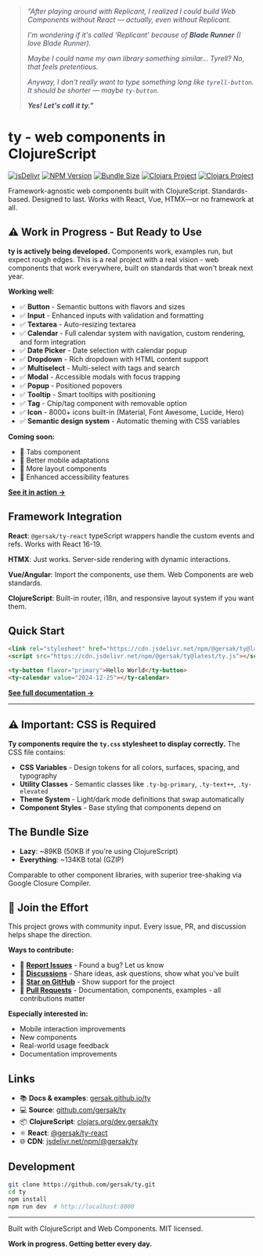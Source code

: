 <blockquote style="color: #414863">
<p><em>"After playing around with Replicant, I realized I could build Web Components without React — actually, even without Replicant.</em></p>

<p><em>I'm wondering if it's called 'Replicant' because of <strong>Blade Runner</strong> (I love Blade Runner).</em></p>

<p><em>Maybe I could name my own library something similar... Tyrell? No, that feels pretentious.</em></p>

<p><em>Anyway, I don't really want to type something long like <code>tyrell-button</code>. It should be shorter — maybe <code>ty-button</code>.</em></p>

<p><strong><em>Yes! Let's call it ty."</em></strong></p>
</blockquote>

# ty - web components in ClojureScript

[![jsDelivr](https://data.jsdelivr.com/v1/package/npm/@gersak/ty/badge)](https://www.jsdelivr.com/package/npm/@gersak/ty)
[![NPM Version](https://img.shields.io/npm/v/@gersak/ty.svg)](https://www.npmjs.com/package/@gersak/ty)
[![Bundle Size](https://img.shields.io/bundlephobia/minzip/@gersak/ty)](https://bundlephobia.com/package/@gersak/ty)
[![Clojars Project](https://img.shields.io/clojars/v/dev.gersak/ty-icons.svg)](https://clojars.org/dev.gersak/ty-icons)
[![Clojars Project](https://img.shields.io/clojars/v/dev.gersak/ty.svg)](https://clojars.org/dev.gersak/ty)

Framework-agnostic web components built with ClojureScript. Standards-based. Designed to last. Works with React, Vue, HTMX—or no framework at all.

## ⚠️ Work in Progress - But Ready to Use

**ty is actively being developed.** Components work, examples run, but expect rough edges. This is a real project with a real vision - web components that work everywhere, built on standards that won't break next year.

**Working well:**
- ✅ **Button** - Semantic buttons with flavors and sizes
- ✅ **Input** - Enhanced inputs with validation and formatting
- ✅ **Textarea** - Auto-resizing textarea
- ✅ **Calendar** - Full calendar system with navigation, custom rendering, and form integration
- ✅ **Date Picker** - Date selection with calendar popup
- ✅ **Dropdown** - Rich dropdown with HTML content support
- ✅ **Multiselect** - Multi-select with tags and search
- ✅ **Modal** - Accessible modals with focus trapping
- ✅ **Popup** - Positioned popovers
- ✅ **Tooltip** - Smart tooltips with positioning
- ✅ **Tag** - Chip/tag component with removable option
- ✅ **Icon** - 8000+ icons built-in (Material, Font Awesome, Lucide, Hero)
- ✅ **Semantic design system** - Automatic theming with CSS variables

**Coming soon:**
- 🚧 Tabs component
- 🚧 Better mobile adaptations
- 🚧 More layout components
- 🚧 Enhanced accessibility features


**[See it in action →](https://gersak.github.io/ty)**

## Framework Integration

**React**: `@gersak/ty-react` typeScript wrappers handle the custom events and refs. Works with React 16-19.

**HTMX**: Just works. Server-side rendering with dynamic interactions.

**Vue/Angular**: Import the components, use them. Web Components are web standards.

**ClojureScript**: Built-in router, i18n, and responsive layout system if you want them.

## Quick Start
```html
<link rel="stylesheet" href="https://cdn.jsdelivr.net/npm/@gersak/ty@latest/css/ty.css">
<script src="https://cdn.jsdelivr.net/npm/@gersak/ty@latest/ty.js"></script>

<ty-button flavor="primary">Hello World</ty-button>
<ty-calendar value="2024-12-25"></ty-calendar>
```

**[See full documentation →](https://gersak.github.io/ty/docs/getting-started)**

---


## ⚠️ Important: CSS is Required

**Ty components require the `ty.css` stylesheet to display correctly.** The CSS file contains:

- **CSS Variables** - Design tokens for all colors, surfaces, spacing, and typography
- **Utility Classes** - Semantic classes like `.ty-bg-primary`, `.ty-text++`, `.ty-elevated`
- **Theme System** - Light/dark mode definitions that swap automatically
- **Component Styles** - Base styling that components depend on

## The Bundle Size

- **Lazy**: ~89KB (50KB if you're using ClojureScript)
- **Everything**: ~134KB total (GZIP)

Comparable to other component libraries, with superior tree-shaking via Google Closure Compiler.


## 🤝 Join the Effort

This project grows with community input. Every issue, PR, and discussion helps shape the direction.

**Ways to contribute:**
- 🐛 [**Report Issues**](https://github.com/gersak/ty/issues) - Found a bug? Let us know
- 💬 [**Discussions**](https://github.com/gersak/ty/discussions) - Share ideas, ask questions, show what you've built
- 🌟 [**Star on GitHub**](https://github.com/gersak/ty) - Show support for the project
- 🔧 [**Pull Requests**](https://github.com/gersak/ty/pulls) - Documentation, components, examples - all contributions matter

**Especially interested in:**
- Mobile interaction improvements
- New components
- Real-world usage feedback
- Documentation improvements

## Links

- 📚 **Docs & examples**: [gersak.github.io/ty](https://gersak.github.io/ty)
- 💻 **Source**: [github.com/gersak/ty](https://github.com/gersak/ty)
- 📦 **ClojureScript**: [clojars.org/dev.gersak/ty](https://clojars.org/dev.gersak/ty)
- ⚛️ **React**: [@gersak/ty-react](https://www.npmjs.com/package/@gersak/ty-react)
- 🌐 **CDN**: [jsdelivr.net/npm/@gersak/ty](https://www.jsdelivr.net/npm/@gersak/ty)

## Development

```bash
git clone https://github.com/gersak/ty.git
cd ty
npm install
npm run dev  # http://localhost:8000
```

---

Built with ClojureScript and Web Components. MIT licensed.

**Work in progress. Getting better every day.**
